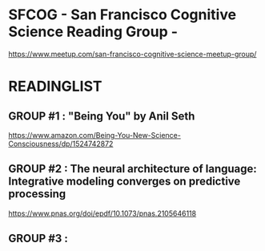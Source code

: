 # SFCOG  - San Francisco Cognitive Science Reading Group - 

https://www.meetup.com/san-francisco-cognitive-science-meetup-group/


# READINGLIST

## GROUP #1 : "Being You" by Anil Seth

https://www.amazon.com/Being-You-New-Science-Consciousness/dp/1524742872

## GROUP #2 : The neural architecture of language: Integrative modeling converges on predictive processing

https://www.pnas.org/doi/epdf/10.1073/pnas.2105646118

## GROUP #3 : 
